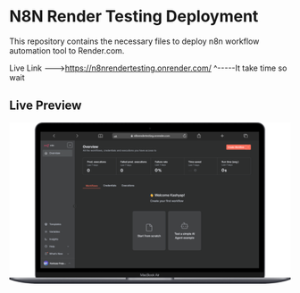 # N8N Render Testing Deployment

This repository contains the necessary files to deploy n8n workflow automation tool to Render.com.

Live Link --->https://n8nrendertesting.onrender.com/
   ^-----It take time so wait 

## Live Preview
![live](./N8NLivePreview.png)   